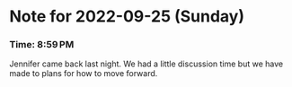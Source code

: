 # Note for 2022-09-25 (Sunday)
### Time: 8:59 PM

Jennifer came back last night. We had a little discussion time but we have made to plans for how to move forward.
